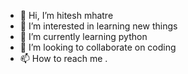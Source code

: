 - 👋 Hi, I’m hitesh mhatre
- 👀 I’m interested in learning new things
- 🌱 I’m currently learning python
- 💞️ I’m looking to collaborate on coding
- 📫 How to reach me .

<!---
HiteshM25/HiteshM25 is a ✨ special ✨ repository because its `README.md` (this file) appears on your GitHub profile.
You can click the Preview link to take a look at your changes.
--->
